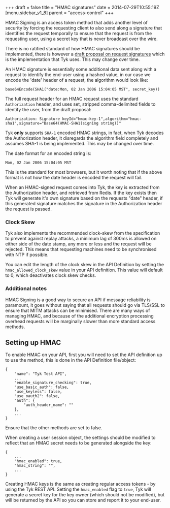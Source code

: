 +++
draft = false
title = "HMAC signatures"
date = 2014-07-29T10:55:19Z
[menu.sidebar_v1_8]
    parent = "access-control"
+++

HMAC Signing is an access token method that adds another level of security by forcing the requesting client to also send along a signature
that identifies the request temporally to ensure that the request is from the requesting user, using a secret key that is never broadcast over the wire.

There is no ratified standard of how HMAC signatures should be implemented, there is however a [draft proposal on request signatures](https://web-payments.org/specs/ED/http-signatures/2014-02-01/#page-3)
which is the implementation that Tyk uses. This may change over time.

An HMAC signature is essentially some additional data sent along with a request to identify the end-user using a hashed value, in our case we
encode the 'date' header of a request, the algorithm would look like:

    base64Encode(SHA1("date:Mon, 02 Jan 2006 15:04:05 MST", secret_key))

The full request header for an HMAC request uses the standard `Authorization` header, and uses set, stripped comma-delimited fields to identify the
user, from the draft proposal:

    Authorization: Signature keyId="hmac-key-1",algorithm="hmac-sha1",signature="Base64(HMAC-SHA1(signing string))"

Tyk **only** supports `SHA-1` encoded HMAC strings, in fact, when Tyk decodes the Authorization header, it disregards the algorithm field completely and
assumes SHA-1 is being implemented. This may be changed over time.

The date format for an encoded string is:

    Mon, 02 Jan 2006 15:04:05 MST

This is the standard for most browsers, but it worth noting that if the above format is not how the date header is encoded the request will fail.

When an HMAC-signed request comes into Tyk, the key is extracted from the Authorization header, and retrieved from Redis. If the key exists
then Tyk will generate it's own signature based on the requests "date" header, if this generated signature matches the signature in the
Authorization header the request is passed.

### Clock Skew

Tyk also implements the recommended clock-skew from the specification to prevent against replay attacks, a minimum lag of 300ms is allowed on either
side of the date stamp, any more or less and the request will be rejected. This means that requesting machines need to be synchronised with NTP if possible.

You can edit the length of the clock skew in the API Definition by setting the `hmac_allowed_clock_skew` value in your API definition. This value will default to 0, which deactivates
clock skew checks.

### Additional notes

HMAC Signing is a good way to secure an API if message reliability is paramount, it goes without saying that all requests should go via TLS/SSL to ensure that
MITM attacks can be minimised. There are many ways of managing HMAC, and because of the additional encryption processing overhead requests will be marginally slower
than more standard access methods.

## Setting up HMAC

To enable HMAC on your API, first you will need to set the API definition up to use the method, this is done in the API Definition file/object:

    {
        "name": "Tyk Test API",
        ...
        "enable_signature_checking": true,
        "use_basic_auth": false,
        "use_keyless": false,
        "use_oauth2": false,
        "auth": {
            "auth_header_name": ""
        },
        ...
    }

Ensure that the other methods are set to false.

When creating a user session object, the settings should be modified to reflect that an HMAC secret needs to be generated alongside the key:

    {
        ...
        "hmac_enabled": true,
        "hmac_string": "",
        ...
    }

Creating HMAC keys is the same as creating regular access tokens - by using the Tyk REST API. Setting the `hmac_enabled` flag to `true`, Tyk will generate a secret key for the
key owner (which should not be modified), but will be returned by the API so you can store and report it to your end-user.
